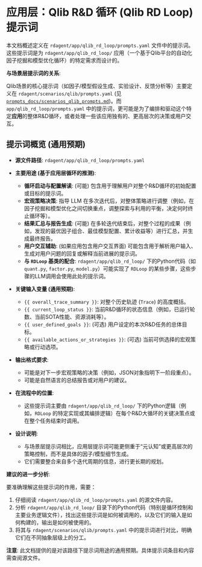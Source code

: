 # 应用层：Qlib R&D 循环 (Qlib RD Loop) 提示词

本文档概述定义在 `rdagent/app/qlib_rd_loop/prompts.yaml` 文件中的提示词。这些提示词是为 `rdagent/app/qlib_rd_loop/` 应用（一个基于Qlib平台的自动化因子挖掘和模型优化循环）的特定需求而设计的。

**与场景层提示词的关系**:

Qlib场景的核心提示词（如因子/模型假设生成、实验设计、反馈分析等）主要定义在 `rdagent/scenarios/qlib/prompts.yaml` (见 [`prompts_docs/scenarios_qlib_prompts.md`](scenarios_qlib_prompts.md))。而 `app/qlib_rd_loop/prompts.yaml` 中的提示词，更可能是为了编排和驱动这个特定**应用**的整体R&D循环，或者处理一些该应用独有的、更高层次的决策或用户交互。

## 提示词概览 (通用预期)

-   **源文件路径**: `rdagent/app/qlib_rd_loop/prompts.yaml`

-   **主要用途 (基于应用层循环的推测)**:
    -   **循环启动与配置解读**: (可能) 包含用于理解用户对整个R&D循环的初始配置或目标的提示词。
    -   **宏观策略决策**: 指导 LLM 在多次迭代后，对整体策略进行调整（例如，在因子挖掘和模型优化之间切换重点，调整探索与利用的平衡，决定何时终止循环等）。
    -   **结果汇总与报告生成**: (可能) 在多轮迭代结束后，对整个过程的成果（例如，发现的最优因子组合、最佳模型配置、累计收益等）进行汇总，并生成最终报告。
    -   **用户交互辅助**: (如果应用包含用户交互界面) 可能包含用于解析用户输入、生成对用户问题的回复或解释当前进展的提示词。
    -   **与 `RDLoop` 基类的配合**: `rdagent/app/qlib_rd_loop/` 下的Python代码（如 `quant.py`, `factor.py`, `model.py`）可能实现了 `RDLoop` 的某些步骤，这些步骤的LLM调用会使用此处的提示词。

-   **关键输入变量 (通用预期)**:
    -   `{{ overall_trace_summary }}`: 对整个历史轨迹 (`Trace`) 的高度概括。
    -   `{{ current_loop_status }}`: 当前R&D循环的状态信息（例如，已运行轮数、当前SOTA性能、资源消耗等）。
    -   `{{ user_defined_goals }}`: (可选) 用户设定的本次R&D任务的总体目标。
    -   `{{ available_actions_or_strategies }}`: (可选) 当前可供选择的宏观策略或行动选项。

-   **输出格式要求**:
    -   可能是对下一步宏观策略的决策（例如，JSON对象指明下一阶段重点）。
    -   可能是自然语言的总结报告或对用户的建议。

-   **在流程中的位置**:
    -   这些提示词主要由 `rdagent/app/qlib_rd_loop/` 下的Python逻辑（例如，`RDLoop` 的特定实现或其编排逻辑）在每个R&D大循环的关键决策点或在整个任务结束时调用。

-   **设计说明**:
    -   与场景层提示词相比，应用层提示词可能更侧重于“元认知”或更高层次的策略控制，而不是具体的因子/模型细节生成。
    -   它们需要整合来自多个迭代周期的信息，进行更长期的规划。

**建议的进一步分析**:

要准确理解这些提示词的作用，需要：
1.  仔细阅读 `rdagent/app/qlib_rd_loop/prompts.yaml` 的源文件内容。
2.  分析 `rdagent/app/qlib_rd_loop/` 目录下的Python代码（特别是循环控制和主要业务逻辑文件），找出这些提示词是如何被调用的，以及它们的输入是如何构建的，输出是如何被使用的。
3.  将其与 `rdagent/scenarios/qlib/prompts.yaml` 中的提示词进行对比，明确它们在不同抽象层级上的分工。

**注意**: 此文档提供的是对该路径下提示词用途的通用预期。具体提示词条目和内容需查阅源文件。
